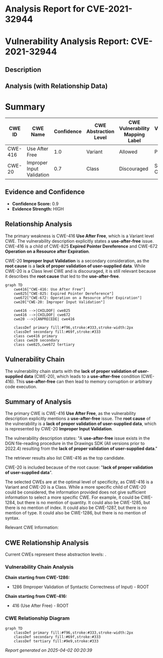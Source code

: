 # Analysis Report for CVE-2021-32944

# Vulnerability Analysis Report: CVE-2021-32944

## Description



## Analysis (with Relationship Data)

# Summary
| CWE ID | CWE Name | Confidence | CWE Abstraction Level | CWE Vulnerability Mapping Label | CWE-Vulnerability Mapping Notes |
|---|---|---|---|---|---|
| CWE-416 | Use After Free | 1.0 | Variant | Allowed | Primary CWE |
| CWE-20 | Improper Input Validation | 0.7 | Class | Discouraged | Secondary CWE |

## Evidence and Confidence

*   **Confidence Score:** 0.9
*   **Evidence Strength:** HIGH

## Relationship Analysis
The primary weakness is CWE-416 **Use After Free**, which is a Variant level CWE. The vulnerability description explicitly states a **use-after-free** issue. CWE-416 is a child of CWE-825 **Expired Pointer Dereference** and CWE-672 **Operation on a Resource after Expiration**.

CWE-20 **Improper Input Validation** is a secondary consideration, as the **root cause** is a **lack of proper validation of user-supplied data**. While CWE-20 is a Class level CWE and is discouraged, it is still relevant because it describes the **root cause** that led to the **use-after-free**.

```mermaid
graph TD
    cwe416["CWE-416: Use After Free"]
    cwe825["CWE-825: Expired Pointer Dereference"]
    cwe672["CWE-672: Operation on a Resource after Expiration"]
    cwe20["CWE-20: Improper Input Validation"]
    
    cwe416 -->|CHILDOF| cwe825
    cwe416 -->|CHILDOF| cwe672
    cwe20 -->|CANPRECEDE| cwe416

    classDef primary fill:#f96,stroke:#333,stroke-width:2px
    classDef secondary fill:#69f,stroke:#333
    class cwe416 primary
    class cwe20 secondary
    class cwe825,cwe672 tertiary
```

## Vulnerability Chain
The vulnerability chain starts with the **lack of proper validation of user-supplied data** (CWE-20), which leads to a **use-after-free** condition (CWE-416). This **use-after-free** can then lead to memory corruption or arbitrary code execution.

## Summary of Analysis
The primary CWE is CWE-416 **Use After Free**, as the vulnerability description explicitly mentions a **use-after-free** issue. The **root cause** of the vulnerability is a **lack of proper validation of user-supplied data**, which is represented by CWE-20 **Improper Input Validation**.

The vulnerability description states: "A **use-after-free** issue exists in the DGN file-reading procedure in the Drawings SDK (All versions prior to 2022.4) resulting from the **lack of proper validation of user-supplied data**."

The retriever results also list CWE-416 as the top candidate.

CWE-20 is included because of the root cause: "**lack of proper validation of user-supplied data**".

The selected CWEs are at the optimal level of specificity, as CWE-416 is a Variant and CWE-20 is a Class. While a more specific child of CWE-20 could be considered, the information provided does not give sufficient information to select a more specific CWE. For example, it could be CWE-1284, but there is no mention of quantity. It could also be CWE-1285, but there is no mention of index. It could also be CWE-1287, but there is no mention of type. It could also be CWE-1286, but there is no mention of syntax.

Relevant CWE Information:


## CWE Relationship Analysis

Current CWEs represent these abstraction levels: .


### Vulnerability Chain Analysis

**Chain starting from CWE-1286:**
- 1286 (Improper Validation of Syntactic Correctness of Input) - ROOT


**Chain starting from CWE-416:**
- 416 (Use After Free) - ROOT



### CWE Relationship Diagram

```mermaid
graph TD
    classDef primary fill:#f96,stroke:#333,stroke-width:2px
    classDef secondary fill:#69f,stroke:#333
    classDef tertiary fill:#9e9,stroke:#333
```



*Report generated on 2025-04-02 00:20:39*
